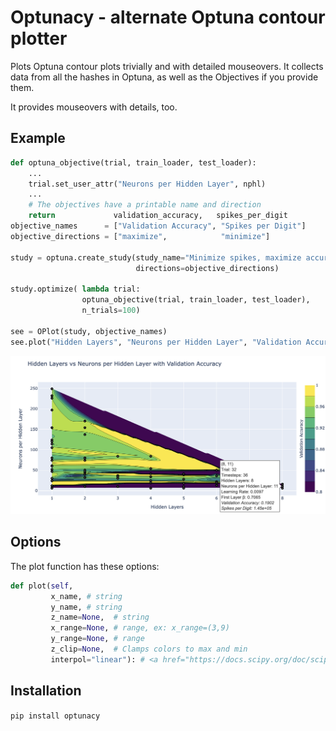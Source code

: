 # Optunacy - alternate Optuna contour plotter

Plots Optuna contour plots trivially and with detailed mouseovers.
It collects data from all the hashes in Optuna, as well as the Objectives if you provide them.

It provides mouseovers with details, too.

## Example

```python
def optuna_objective(trial, train_loader, test_loader):
    ...
    trial.set_user_attr("Neurons per Hidden Layer", nphl)
    ...
    # The objectives have a printable name and direction
    return             validation_accuracy,   spikes_per_digit
objective_names      = ["Validation Accuracy", "Spikes per Digit"]
objective_directions = ["maximize",            "minimize"]

study = optuna.create_study(study_name="Minimize spikes, maximize accuracy",
                            directions=objective_directions)

study.optimize( lambda trial:
                optuna_objective(trial, train_loader, test_loader),
                n_trials=100)

see = OPlot(study, objective_names)
see.plot("Hidden Layers", "Neurons per Hidden Layer", "Validation Accuracy", z_clip=(0.8,1))
```
![Sample output](images/pic1.png)


## Options
The plot function has these options:

``` python
def plot(self, 
         x_name, # string
         y_name, # string
         z_name=None,  # string
         x_range=None, # range, ex: x_range=(3,9)
         y_range=None, # range
         z_clip=None,  # Clamps colors to max and min
         interpol="linear"): # <a href="https://docs.scipy.org/doc/scipy/reference/generated/scipy.interpolate.griddata.html">interpolation method</a>
```


## Installation

```pip install optunacy```
